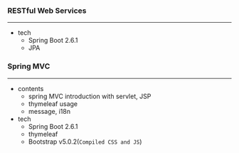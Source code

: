 ### RESTful Web Services
---
- tech
  - Spring Boot 2.6.1
  - JPA  
### Spring MVC
---
- contents
  - spring MVC introduction with servlet, JSP
  - thymeleaf usage
  - message, i18n
- tech
  - Spring Boot 2.6.1
  - thymeleaf
  - Bootstrap v5.0.2(`Compiled CSS and JS`)
